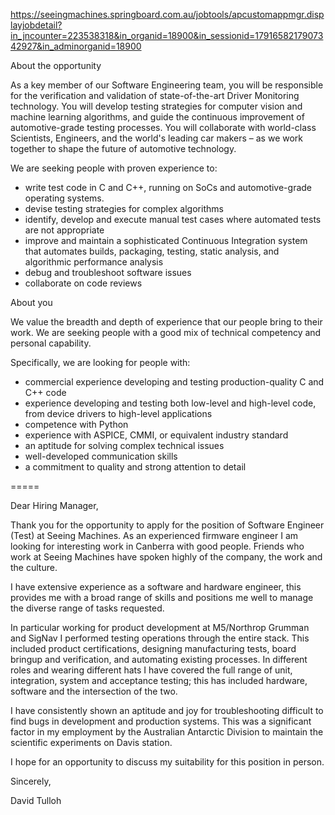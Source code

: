https://seeingmachines.springboard.com.au/jobtools/apcustomappmgr.displayjobdetail?in_jncounter=223538318&in_organid=18900&in_sessionid=1791658217907342927&in_adminorganid=18900

About the opportunity

As a key member of our Software Engineering team, you will be responsible for the verification and validation of state-of-the-art Driver Monitoring technology. You will develop testing strategies for computer vision and machine learning algorithms, and guide the continuous improvement of automotive-grade testing processes. You will collaborate with world-class Scientists, Engineers, and the world's leading car makers – as we work together to shape the future of automotive technology. 

We are seeking people with proven experience to:

* write test code in C and C++, running on SoCs and automotive-grade operating systems.
* devise testing strategies for complex algorithms
* identify, develop and execute manual test cases where automated tests are not appropriate
* improve and maintain a sophisticated Continuous Integration system that automates builds, packaging, testing, static analysis, and algorithmic performance analysis
* debug and troubleshoot software issues
* collaborate on code reviews



About you

We value the breadth and depth of experience that our people bring to their work. We are seeking people with a good mix of technical competency and personal capability. 

Specifically, we are looking for people with:

* commercial experience developing and testing production-quality C and C++ code
* experience developing and testing both low-level and high-level code, from device drivers to high-level applications
* competence with Python
* experience with ASPICE, CMMI, or equivalent industry standard
* an aptitude for solving complex technical issues
* well-developed communication skills
* a commitment to quality and strong attention to detail 


=====

Dear Hiring Manager,

Thank you for the opportunity to apply for the position of Software Engineer (Test) at Seeing Machines. As an experienced firmware engineer I am looking for interesting work in Canberra with good people. Friends who work at Seeing Machines have spoken highly of the company, the work and the culture.

I have extensive experience as a software and hardware engineer, this provides me with a broad range of skills and positions me well to manage the diverse range of tasks requested.  

In particular working for product development at M5/Northrop Grumman and SigNav I performed testing operations through the entire stack. This included product certifications, designing manufacturing tests, board bringup and verification, and automating existing processes. In different roles and wearing different hats I have covered the full range of unit, integration, system and acceptance testing; this has included hardware, software and the intersection of the two.

I have consistently shown an aptitude and joy for troubleshooting difficult to find bugs in development and production systems. This was a significant factor in my employment by the Australian Antarctic Division to maintain the scientific experiments on Davis station.

I hope for an opportunity to discuss my suitability for this position in person.

Sincerely,

David Tulloh
